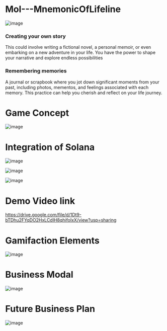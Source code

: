 # Mol---MnemonicOfLifeline
![image](https://github.com/alileylekoglu/Mol---MnemonicOfLifeline/assets/43744775/f70e75d7-1274-429f-9886-0e8a7d9fbf6a)

### Creating your own story
This could involve writing a fictional novel, a personal memoir, or even embarking on a new adventure in your life. You have the power to shape your narrative and explore endless possibilities

### Remembering memories
A journal or scrapbook where you jot down significant moments from your past, including photos, mementos, and feelings associated with each memory. This practice can help you cherish and reflect on your life journey.

# Game Concept
![image](https://github.com/alileylekoglu/Mol---MnemonicOfLifeline/assets/43744775/b5dfd9c6-bd9e-427f-b10b-cd2899c28a03)

# Integration of Solana
![image](https://github.com/alileylekoglu/Mol---MnemonicOfLifeline/assets/43744775/b48cd876-bf43-4131-9840-6f0e8679af2c)

![image](https://github.com/alileylekoglu/Mol---MnemonicOfLifeline/assets/43744775/eb85d2be-4bf2-49c0-bd28-56c994fbb279)

![image](https://github.com/alileylekoglu/Mol---MnemonicOfLifeline/assets/43744775/c0a9601b-52aa-4f80-bd19-f42d3202f308)

# Demo Video link
https://drive.google.com/file/d/1Dt9-bTDhu2FYqDO2HxLCdIH8qhifoIxX/view?usp=sharing

# Gamifaction Elements 
![image](https://github.com/alileylekoglu/Mol---MnemonicOfLifeline/assets/43744775/d1eb4816-032b-441b-845b-1a8e1c8b75a5)

# Business Modal
![image](https://github.com/alileylekoglu/Mol---MnemonicOfLifeline/assets/43744775/78f0862b-821f-4207-9145-a556153d8506)

# Future Business Plan
![image](https://github.com/alileylekoglu/Mol---MnemonicOfLifeline/assets/43744775/b11aa589-1d1c-436b-b277-62c4fd72d268)

